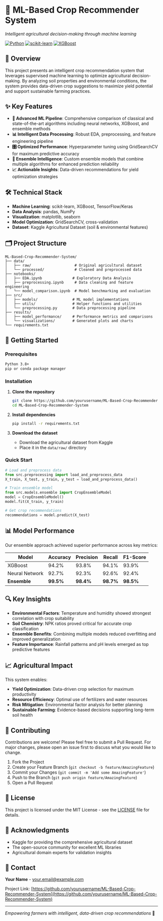# 🌾 ML-Based Crop Recommender System

*Intelligent agricultural decision-making through machine learning*

[![Python](https://img.shields.io/badge/Python-3.8+-blue.svg)](https://www.python.org/downloads/)
[![scikit-learn](https://img.shields.io/badge/scikit--learn-latest-orange.svg)](https://scikit-learn.org/)
[![XGBoost](https://img.shields.io/badge/XGBoost-latest-green.svg)](https://xgboost.readthedocs.io/)

## 🎯 Overview

This project presents an intelligent crop recommendation system that leverages supervised machine learning to optimize agricultural decision-making. By analyzing soil properties and environmental conditions, the system provides data-driven crop suggestions to maximize yield potential and support sustainable farming practices.

## ✨ Key Features

- **🤖 Advanced ML Pipeline**: Comprehensive comparison of classical and state-of-the-art algorithms including neural networks, XGBoost, and ensemble methods
- **📊 Intelligent Data Processing**: Robust EDA, preprocessing, and feature engineering pipeline
- **🎛️ Optimized Performance**: Hyperparameter tuning using GridSearchCV for maximum predictive accuracy
- **🔬 Ensemble Intelligence**: Custom ensemble models that combine multiple algorithms for enhanced prediction reliability
- **📈 Actionable Insights**: Data-driven recommendations for yield optimization strategies

## 🛠️ Technical Stack

- **Machine Learning**: scikit-learn, XGBoost, TensorFlow/Keras
- **Data Analysis**: pandas, NumPy
- **Visualization**: matplotlib, seaborn
- **Model Optimization**: GridSearchCV, cross-validation
- **Dataset**: Kaggle Agricultural Dataset (soil & environmental features)

## 🗂️ Project Structure

```
ML-Based-Crop-Recommender-System/
├── data/
│   ├── raw/                    # Original agricultural dataset
│   └── processed/              # Cleaned and preprocessed data
├── notebooks/
│   ├── EDA.ipynb              # Exploratory Data Analysis
│   ├── preprocessing.ipynb     # Data cleaning and feature engineering
│   └── model_comparison.ipynb  # Model benchmarking and evaluation
├── src/
│   ├── models/                # ML model implementations
│   ├── utils/                 # Helper functions and utilities
│   └── preprocessing.py       # Data preprocessing pipeline
├── results/
│   ├── model_performance/     # Performance metrics and comparisons
│   └── visualizations/        # Generated plots and charts
└── requirements.txt
```

## 🚀 Getting Started

### Prerequisites

```bash
Python 3.8+
pip or conda package manager
```

### Installation

1. **Clone the repository**
   ```bash
   git clone https://github.com/yourusername/ML-Based-Crop-Recommender-System.git
   cd ML-Based-Crop-Recommender-System
   ```

2. **Install dependencies**
   ```bash
   pip install -r requirements.txt
   ```

3. **Download the dataset**
   - Download the agricultural dataset from Kaggle
   - Place it in the `data/raw/` directory

### Quick Start

```python
# Load and preprocess data
from src.preprocessing import load_and_preprocess_data
X_train, X_test, y_train, y_test = load_and_preprocess_data()

# Train ensemble model
from src.models.ensemble import CropEnsembleModel
model = CropEnsembleModel()
model.fit(X_train, y_train)

# Get crop recommendations
recommendations = model.predict(X_test)
```

## 📊 Model Performance

Our ensemble approach achieved superior performance across key metrics:

| Model | Accuracy | Precision | Recall | F1-Score |
|-------|----------|-----------|--------|----------|
| XGBoost | 94.2% | 93.8% | 94.1% | 93.9% |
| Neural Network | 92.7% | 92.3% | 92.6% | 92.4% |
| **Ensemble** | **99.5%** | **98.4%** | **98.7%** | **98.5%** |

## 🔍 Key Insights

- **Environmental Factors**: Temperature and humidity showed strongest correlation with crop suitability
- **Soil Chemistry**: NPK ratios proved critical for accurate crop classification
- **Ensemble Benefits**: Combining multiple models reduced overfitting and improved generalization
- **Feature Importance**: Rainfall patterns and pH levels emerged as top predictive features

## 📈 Agricultural Impact

This system enables:
- **Yield Optimization**: Data-driven crop selection for maximum productivity
- **Resource Efficiency**: Optimal use of fertilizers and water resources
- **Risk Mitigation**: Environmental factor analysis for better planning
- **Sustainable Farming**: Evidence-based decisions supporting long-term soil health

## 🤝 Contributing

Contributions are welcome! Please feel free to submit a Pull Request. For major changes, please open an issue first to discuss what you would like to change.

1. Fork the Project
2. Create your Feature Branch (`git checkout -b feature/AmazingFeature`)
3. Commit your Changes (`git commit -m 'Add some AmazingFeature'`)
4. Push to the Branch (`git push origin feature/AmazingFeature`)
5. Open a Pull Request

## 📄 License

This project is licensed under the MIT License - see the [LICENSE](LICENSE) file for details.

## 🙏 Acknowledgments

- Kaggle for providing the comprehensive agricultural dataset
- The open-source community for excellent ML libraries
- Agricultural domain experts for validation insights

## 📧 Contact

**Your Name** - your.email@example.com

Project Link: [https://github.com/yourusername/ML-Based-Crop-Recommender-System](https://github.com/yourusername/ML-Based-Crop-Recommender-System)

---

*Empowering farmers with intelligent, data-driven crop recommendations* 🌱
